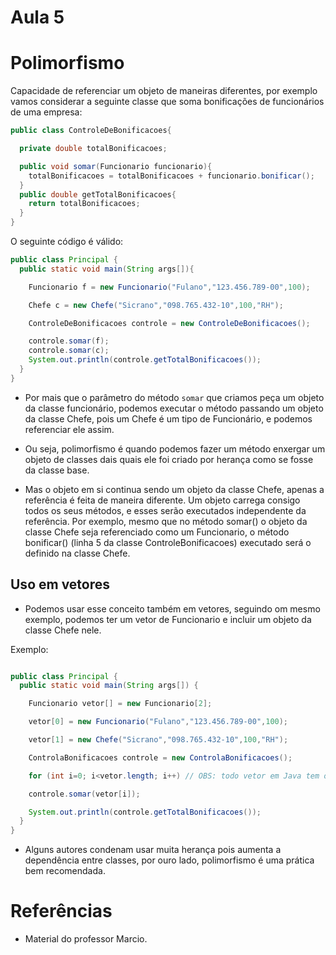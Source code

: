 # Aula 5

# Polimorfismo

Capacidade de referenciar um objeto de maneiras diferentes, por exemplo vamos considerar a seguinte classe que soma bonificações de funcionários de uma empresa:

```java
public class ControleDeBonificacoes{

  private double totalBonificacoes;

  public void somar(Funcionario funcionario){
    totalBonificacoes = totalBonificacoes + funcionario.bonificar();
  }
  public double getTotalBonificacoes{
    return totalBonificacoes;
  }
}
```

O seguinte código é válido:

```java
public class Principal {
  public static void main(String args[]){

    Funcionario f = new Funcionario("Fulano","123.456.789-00",100);

    Chefe c = new Chefe("Sicrano","098.765.432-10",100,"RH");

    ControleDeBonificacoes controle = new ControleDeBonificacoes();

    controle.somar(f);
    controle.somar(c);
    System.out.println(controle.getTotalBonificacoes());
  }
}

```
+ Por mais que o parâmetro do método `somar` que criamos peça um objeto da classe funcionário, podemos executar o método passando um objeto da classe Chefe, pois um Chefe é um tipo de Funcionário, e podemos referenciar ele assim. 

+ Ou seja, polimorfismo é quando podemos fazer um método enxergar um objeto de classes dais quais ele foi criado por herança como se fosse da classe base.

+ Mas o objeto em si continua sendo um objeto da classe Chefe, apenas a referência é
feita de maneira diferente. Um objeto carrega consigo todos os seus métodos, e esses serão
executados independente da referência. Por exemplo, mesmo que no método somar() o objeto
da classe Chefe seja referenciado como um Funcionario, o método bonificar() (linha 5 da classe
ControleBonificacoes) executado será o definido na classe Chefe.

## Uso em vetores

+ Podemos usar esse conceito também em vetores, seguindo om mesmo exemplo, podemos ter um vetor de Funcionario e incluir um objeto da classe Chefe nele.

Exemplo:

```java

public class Principal {
  public static void main(String args[]) {

    Funcionario vetor[] = new Funcionario[2];

    vetor[0] = new Funcionario("Fulano","123.456.789-00",100);

    vetor[1] = new Chefe("Sicrano","098.765.432-10",100,"RH");

    ControlaBonificacoes controle = new ControlaBonificacoes();

    for (int i=0; i<vetor.length; i++) // OBS: todo vetor em Java tem o atributo .length, que informa o tamanho do vetor.

    controle.somar(vetor[i]);

    System.out.println(controle.getTotalBonificacoes());
  }
}
```

+ Alguns autores condenam usar muita herança pois aumenta a dependência entre classes, por ouro lado,
polimorfismo é uma prática bem recomendada.


# Referências

+ Material do professor Marcio.

